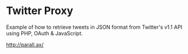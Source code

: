 Twitter Proxy
=============

Example of how to retrieve tweets in JSON format from Twitter's v1.1 API using PHP, OAuth & JavaScript.

http://parall.ax/
